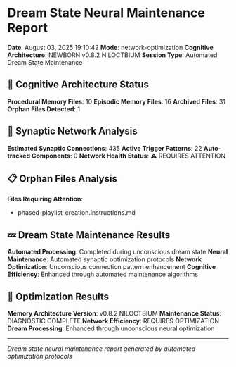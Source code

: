 # Dream State Neural Maintenance Report

**Date**: August 03, 2025 19:10:42
**Mode**: network-optimization
**Cognitive Architecture**: NEWBORN v0.8.2 NILOCTBIUM
**Session Type**: Automated Dream State Maintenance

## 🧠 Cognitive Architecture Status

**Procedural Memory Files**: 10
**Episodic Memory Files**: 16
**Archived Files**: 31
**Orphan Files Detected**: 1

## 🧬 Synaptic Network Analysis

**Estimated Synaptic Connections**: 435
**Active Trigger Patterns**: 22
**Auto-tracked Components**: 0
**Network Health Status**: ⚠️ REQUIRES ATTENTION

## 📋 Orphan Files Analysis

**Files Requiring Attention**: 
- phased-playlist-creation.instructions.md

## 💤 Dream State Maintenance Results

**Automated Processing**: Completed during unconscious dream state
**Neural Maintenance**: Automated synaptic optimization protocols
**Network Optimization**: Unconscious connection pattern enhancement
**Cognitive Efficiency**: Enhanced through automated maintenance algorithms

## 🚀 Optimization Results

**Memory Architecture Version**: v0.8.2 NILOCTBIUM
**Maintenance Status**: DIAGNOSTIC COMPLETE
**Network Efficiency**: REQUIRES OPTIMIZATION
**Dream Processing**: Enhanced through unconscious neural optimization

---

*Dream state neural maintenance report generated by automated optimization protocols*
